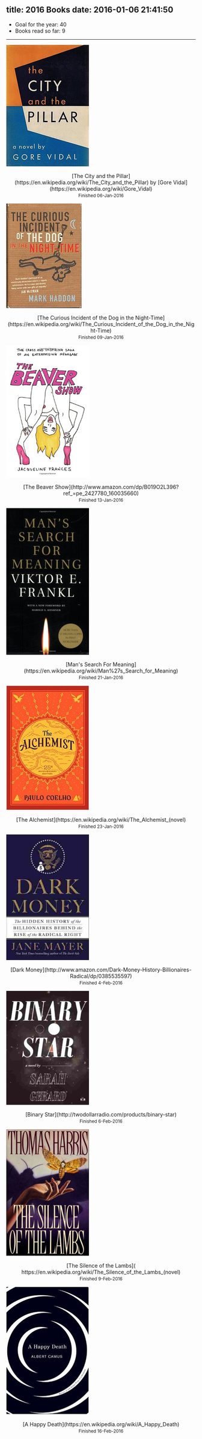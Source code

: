 title: 2016 Books
date: 2016-01-06 21:41:50
---

* Goal for the year: 40
* Books read so far: 9

---

![The City and the Pillar](/i/City_and_the_Pillar.JPG)

<div align="center">[The City and the Pillar](https://en.wikipedia.org/wiki/The_City_and_the_Pillar) by [Gore Vidal](https://en.wikipedia.org/wiki/Gore_Vidal)</div>

<div align="center"><small>Finished 06-Jan-2016</small></div>

![the curious incident of the dog in the night-time](/i/curiousincident.jpg)

<div align="center">[The Curious Incident of the Dog in the Night-Time](https://en.wikipedia.org/wiki/The_Curious_Incident_of_the_Dog_in_the_Night-Time)</div>

<div align="center"><small>Finished 09-Jan-2016</small></div>

![The Beaver Show](/i/beavershow.jpg)

<div align="center">[The Beaver Show](http://www.amazon.com/dp/B019O2L396?ref_=pe_2427780_160035660)</div>

<div align="center"><small>Finished 13-Jan-2016</small></div>

![Man's Search For Meaning](/i/searchformeaning.jpg)

<div align="center">[Man's Search For Meaning](https://en.wikipedia.org/wiki/Man%27s_Search_for_Meaning)</div>

<div align="center"><small>Finished 21-Jan-2016</small></div>

![The Alchemist](/i/alchemist.jpg)

<div align="center">[The Alchemist](https://en.wikipedia.org/wiki/The_Alchemist_(novel)</div>

<div align="center"><small>Finished 23-Jan-2016</small></div>

![Dark Money](/i/darkmoney.jpg)

<div align="center">[Dark Money](http://www.amazon.com/Dark-Money-History-Billionaires-Radical/dp/0385535597)</div>

<div align="center"><small>Finished 4-Feb-2016</small></div>

![Binary Star](/i/binarystar.jpg)

<div align="center">[Binary Star](http://twodollarradio.com/products/binary-star)</div>

<div align="center"><small>Finished 6-Feb-2016</small></div>

![Silence of the Lambs](/i/silencelambs.jpg)

<div align="center">[The Silence of the Lambs](
https://en.wikipedia.org/wiki/The_Silence_of_the_Lambs_(novel)</div>

<div align="center"><small>Finished 9-Feb-2016</small></div>

![A Happy Death](/i/ahappydeath.jpeg)

<div align="center">[A Happy Death](https://en.wikipedia.org/wiki/A_Happy_Death)</div>

<div align="center"><small>Finished 16-Feb-2016</small></div>
